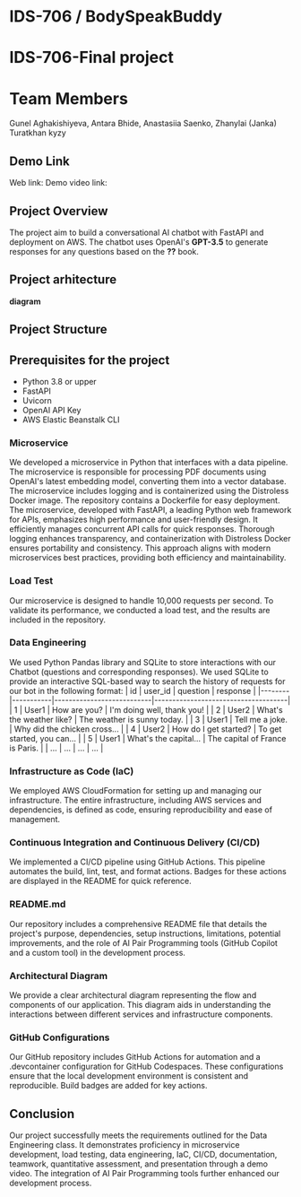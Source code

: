 # IDS-706 / BodySpeakBuddy
# IDS-706-Final project

# Team Members
Gunel Aghakishiyeva, Antara Bhide, Anastasiia Saenko, Zhanylai (Janka) Turatkhan kyzy

## Demo Link
Web link: 
Demo video link: 

## Project Overview
The project aim to build a conversational AI chatbot with FastAPI and deployment on AWS. The chatbot uses OpenAI's **GPT-3.5** to generate responses for any questions based on  the **??** book. 

## Project arhitecture 

**diagram** 


## Project Structure 

## Prerequisites for the project
* Python 3.8 or upper
* FastAPI
* Uvicorn
* OpenAI API Key
* AWS Elastic Beanstalk CLI

### Microservice

We developed a microservice in Python that interfaces with a data pipeline. The microservice is responsible for processing PDF documents using OpenAI's latest embedding model, converting them into a vector database. The microservice includes logging and is containerized using the Distroless Docker image. The repository contains a Dockerfile for easy deployment. The microservice, developed with FastAPI, a leading Python web framework for APIs, emphasizes high performance and user-friendly design. It efficiently manages concurrent API calls for quick responses. Thorough logging enhances transparency, and containerization with Distroless Docker ensures portability and consistency. This approach aligns with modern microservices best practices, providing both efficiency and maintainability.
### Load Test

Our microservice is designed to handle 10,000 requests per second. To validate its performance, we conducted a load test, and the results are included in the repository.

### Data Engineering

We used Python Pandas library and SQLite to store interactions with our Chatbot (questions and corresponding responses). We used SQLite to provide an interactive SQL-based way to search the history of requests for our bot in the following format: 
|   id   |  user_id  |          question          |               response              |
|--------|-----------|---------------------------|-------------------------------------|
|   1    |   User1   |   How are you?             |   I'm doing well, thank you!       |
|   2    |   User2   |   What's the weather like? |   The weather is sunny today.      |
|   3    |   User1   |   Tell me a joke.          |   Why did the chicken cross...    |
|   4    |   User2   |   How do I get started?    |   To get started, you can...      |
|   5    |   User1   |   What's the capital...    |   The capital of France is Paris. |
|   ...  |   ...     |   ...                     |   ...                               |

### Infrastructure as Code (IaC)

We employed AWS CloudFormation for setting up and managing our infrastructure. The entire infrastructure, including AWS services and dependencies, is defined as code, ensuring reproducibility and ease of management.

### Continuous Integration and Continuous Delivery (CI/CD)

We implemented a CI/CD pipeline using GitHub Actions. This pipeline automates the build, lint, test, and format actions. Badges for these actions are displayed in the README for quick reference.

### README.md

Our repository includes a comprehensive README file that details the project's purpose, dependencies, setup instructions, limitations, potential improvements, and the role of AI Pair Programming tools (GitHub Copilot and a custom tool) in the development process.

### Architectural Diagram

We provide a clear architectural diagram representing the flow and components of our application. This diagram aids in understanding the interactions between different services and infrastructure components.

### GitHub Configurations

Our GitHub repository includes GitHub Actions for automation and a .devcontainer configuration for GitHub Codespaces. These configurations ensure that the local development environment is consistent and reproducible. Build badges are added for key actions.




## Conclusion

Our project successfully meets the requirements outlined for the Data Engineering class. It demonstrates proficiency in microservice development, load testing, data engineering, IaC, CI/CD, documentation, teamwork, quantitative assessment, and presentation through a demo video. The integration of AI Pair Programming tools further enhanced our development process.






